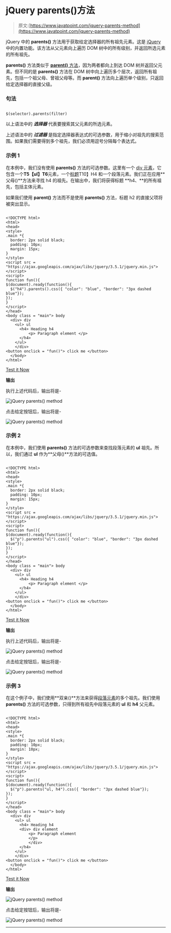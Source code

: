 # jQuery parents()方法

> 原文:[https://www.javatpoint.com/jquery-parents-method](https://www.javatpoint.com/jquery-parents-method)

jQuery 中的 **parents()** 方法用于获取给定选择器的所有祖先元素。这是 [jQuery](https://www.javatpoint.com/jquery-tutorial) 中的内置功能。该方法从父元素向上遍历 DOM 树中的所有级别，并返回所选元素的所有祖先。

**parents()** 方法类似于 [**parent()** 方法](https://www.javatpoint.com/jquery-parent-method)，因为两者都向上到达 DOM 树并返回父元素。但不同的是 **parents()** 方法在 DOM 树中向上遍历多个层次，返回所有祖先，包括一个祖父母、曾祖父母等。而 **parent()** 方法向上遍历单个级别，只返回给定选择器的直接父级。

### 句法

```

$(selector).parents(filter)

```

以上语法中的 ***选择器*** 代表要搜索其父元素的所选元素。

上述语法中的 ***过滤器*** 是指定选择器表达式的可选参数，用于缩小对祖先的搜索范围。如果我们需要得到多个祖先，我们必须用逗号分隔每个表达式。

### 示例 1

在本例中，我们没有使用 **parents()** 方法的可选参数。这里有一个 [div 元素](https://www.javatpoint.com/html-div-tag)，它包含一个**T5【ul】T6**元素，一个[标题](https://www.javatpoint.com/html-heading)T10】H4 和一个段落元素。我们正在应用**父母()**方法来寻找 h4 的祖先。在输出中，我们将获得标题 **h4、**的所有祖先，包括主体元素。

如果我们使用 **parent()** 方法而不是使用 **parents()** 方法，标题 h2 的直接父项将被突出显示。

```

<!DOCTYPE html>
<html>
<head>
<style>
.main *{ 
  border: 2px solid black;
  padding: 10px;
  margin: 15px;
}
</style>
<script src = "https://ajax.googleapis.com/ajax/libs/jquery/3.5.1/jquery.min.js"></script>
<script>
function fun(){
$(document).ready(function(){
  $("h4").parents().css({ "color": "blue", "border": "3px dashed blue"});
});
}
</script>
</head>
<body class = "main"> body
  <div> div
    <ul> ul 
      <h4> Heading h4
          <p> Paragraph element </p>
      </h4>
    </ul>   
	</div>
<button onclick = "fun()"> click me </button>
  </body>
</html>

```

[Test it Now](https://www.javatpoint.com/oprweb/test.jsp?filename=jquery-parents-method1)

**输出**

执行上述代码后，输出将是-

![jQuery parents() method](img/9062642e7bfed536fd1b05ad32a70b84.png)

点击给定按钮后，输出将是-

![jQuery parents() method](img/3f2fa651c7e404d4a5654b227f43109c.png)

### 示例 2

在本例中，我们使用 **parents()** 方法的可选参数来查找段落元素的 **ul** 祖先。所以，我们通过 **ul** 作为**父母()**方法的可选值。

```

<!DOCTYPE html>
<html>
<head>
<style>
.main *{ 
  border: 2px solid black;
  padding: 10px;
  margin: 15px;
}
</style>
<script src = "https://ajax.googleapis.com/ajax/libs/jquery/3.5.1/jquery.min.js"></script>
<script>
function fun(){
$(document).ready(function(){
  $("p").parents("ul").css({ "color": "blue", "border": "3px dashed blue"});
});
}
</script>
</head>
<body class = "main"> body
  <div> div
    <ul> ul 
      <h4> Heading h4
          <p> Paragraph element </p>
      </h4>
    </ul>   
	</div>
<button onclick = "fun()"> click me </button>
  </body>
</html>

```

[Test it Now](https://www.javatpoint.com/oprweb/test.jsp?filename=jquery-parents-method2)

**输出**

执行上述代码后，输出将是-

![jQuery parents() method](img/4af64d0915d7ca3c3919c8a03dcfebf8.png)

点击给定按钮后，输出将是-

![jQuery parents() method](img/e4a3ec98f223bfeccf74fb47b56a121d.png)

### 示例 3

在这个例子中，我们使用**双亲()**方法来获得[段落元素](https://www.javatpoint.com/html-paragraph)的多个祖先。我们使用 **parents()** 方法的可选参数，只得到所有祖先中段落元素的 **ul** 和 **h4** 父元素。

```

<!DOCTYPE html>
<html>
<head>
<style>
.main *{ 
  border: 2px solid black;
  padding: 10px;
  margin: 10px;
}
</style>
<script src = "https://ajax.googleapis.com/ajax/libs/jquery/3.5.1/jquery.min.js"></script>
<script>
function fun(){
$(document).ready(function(){
  $("p").parents("ul, h4").css({ "border": "3px dashed blue"});
});
}
</script>
</head>
<body class = "main"> body
  <div> div
    <ul> ul 
      <h4> Heading h4
	  <div> div element
          <p> Paragraph element 
		  </p>
		  </div>
      </h4>
    </ul>   
	</div>
<button onclick = "fun()"> click me </button>
  </body>
</html>

```

[Test it Now](https://www.javatpoint.com/oprweb/test.jsp?filename=jquery-parents-method3)

**输出**

![jQuery parents() method](img/9393de36702c641f5e9b8c37cf89bd82.png)

点击给定按钮后，输出将是-

![jQuery parents() method](img/cb09516361e88d8fb2ea130dcb45fc79.png)

* * *
